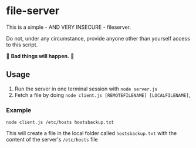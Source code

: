 # file-server

This is a simple - AND VERY INSECURE - fileserver.  

Do not, under any circumstance, provide anyone other than yourself access to this script.  

🚨 **Bad things will happen.** 🚨

## Usage

1. Run the server in one terminal session with `node server.js`
2. Fetch a file by doing `node client.js [REMOTEFILENAME] [LOCALFILENAME]`, 

### Example

`node client.js /etc/hosts hostsbackup.txt`  

This will create a file in the local folder called `hostsbackup.txt` with the content of the server's `/etc/hosts` file
